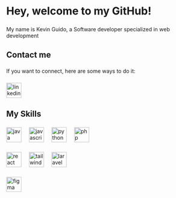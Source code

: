 <h1 align="left">Hey, welcome to my GitHub!</h1>

###

<p align="left">My name is Kevin Guido, a Software developer specialized in web development</p>

###

<h2 align="left">Contact me</h2>

###

<p align="left">If you want to connect, here are some ways to do it:</p>

###

<div align="left">
  <a href="https://www.linkedin.com/in/kevin-guido-urbina-2456aa280/">
    <img src="https://img.shields.io/badge/LinkedIn-0A66C2?logo=linkedin&logoColor=white&style=for-the-badge" height="40" alt="linkedin logo" />
  </a>
</div>

###

<h2 align="left">My Skills</h2>

###

<div align="left">
  <img src="https://cdn.jsdelivr.net/gh/devicons/devicon/icons/java/java-original-wordmark.svg" height="40" alt="java logo"  />
  <img width="12" />
  <img src="https://img.shields.io/badge/JavaScript-F7DF1E?logo=javascript&logoColor=black&style=for-the-badge" height="40" alt="javascript logo"  />
  <img width="12" />
  <img src="https://img.shields.io/badge/Python-3776AB?logo=python&logoColor=white&style=for-the-badge" height="40" alt="python logo"  />
  <img width="12" />
  <img src="https://img.shields.io/badge/PHP-777BB4?logo=php&logoColor=black&style=for-the-badge" height="40" alt="php logo"  />
</div>

###

<div align="left">
  <img src="https://img.shields.io/badge/React-61DAFB?logo=react&logoColor=black&style=for-the-badge" height="40" alt="react logo"  />
  <img width="12" />
  <img src="https://img.shields.io/badge/Tailwind CSS-06B6D4?logo=tailwindcss&logoColor=black&style=for-the-badge" height="40" alt="tailwindcss logo"  />
  <img width="12" />
  <img src="https://img.shields.io/badge/Laravel-FF2D20?logo=laravel&logoColor=white&style=for-the-badge" height="40" alt="laravel logo"  />
</div>

###

<div align="left">
  <img src="https://img.shields.io/badge/Figma-F24E1E?logo=figma&logoColor=white&style=for-the-badge" height="40" alt="figma logo"  />
</div>

###
